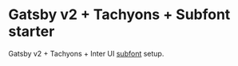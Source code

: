 # Gatsby v2 + Tachyons + Subfont starter
Gatsby v2 + Tachyons + Inter UI [subfont](https://www.gatsbyjs.org/packages/gatsby-plugin-subfont/) setup.
